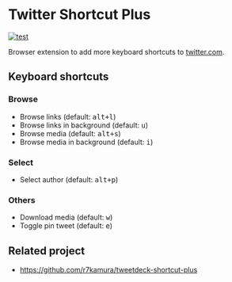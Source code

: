 # Twitter Shortcut Plus

[![test](https://github.com/r7kamura/twitter-shortcut-plus/actions/workflows/test.yml/badge.svg)](https://github.com/r7kamura/twitter-shortcut-plus/actions/workflows/test.yml)

Browser extension to add more keyboard shortcuts to [twitter.com](https://twitter.com/).

## Keyboard shortcuts

### Browse

- Browse links (default: <kbd>alt+l</kbd>)
- Browse links in background (default: <kbd>u</kbd>)
- Browse media (default: <kbd>alt+s</kbd>)
- Browse media in background (default: <kbd>i</kbd>)

### Select

- Select author (default: <kbd>alt+p</kbd>)

### Others

- Download media (default: <kbd>w</kbd>)
- Toggle pin tweet (default: <kbd>e</kbd>)

## Related project

- <https://github.com/r7kamura/tweetdeck-shortcut-plus>
